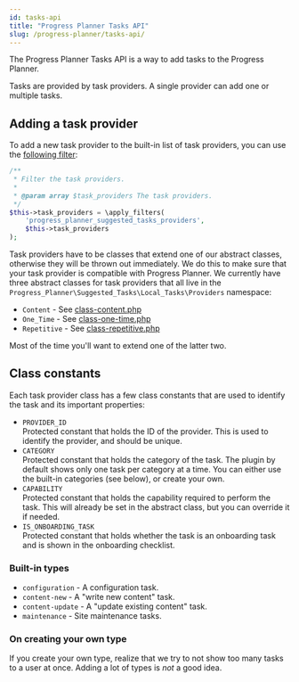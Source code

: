```yaml
---
id: tasks-api
title: "Progress Planner Tasks API"
slug: /progress-planner/tasks-api/
---
```


The Progress Planner Tasks API is a way to add tasks to the Progress Planner.

Tasks are provided by task providers. A single provider can add one or multiple tasks. 

## Adding a task provider
To add a new task provider to the built-in list of task providers, you can use the [following filter](https://github.com/ProgressPlanner/progress-planner/blob/main/classes/class-suggested-tasks.php):

```php
/**
 * Filter the task providers.
 *
 * @param array $task_providers The task providers.
 */
$this->task_providers = \apply_filters( 
	'progress_planner_suggested_tasks_providers',
	$this->task_providers
);
```

Task providers have to be classes that extend one of our abstract classes, otherwise they will be thrown out immediately. We do this to make sure that your task provider is compatible with Progress Planner. We currently have three abstract classes for task providers that all live in the `Progress_Planner\Suggested_Tasks\Local_Tasks\Providers` namespace:

- `Content` - See [class-content.php](https://github.com/ProgressPlanner/progress-planner/blob/main/classes/suggested-tasks/local-tasks/providers/class-content.php)
- `One_Time` - See [class-one-time.php](https://github.com/ProgressPlanner/progress-planner/blob/main/classes/suggested-tasks/local-tasks/providers/class-one-time.php)
- `Repetitive` - See [class-repetitive.php](https://github.com/ProgressPlanner/progress-planner/blob/main/classes/suggested-tasks/local-tasks/providers/class-repetitive.php)

Most of the time you'll want to extend one of the latter two.

## Class constants
Each task provider class has a few class constants that are used to identify the task and its important properties:

* `PROVIDER_ID`<br/>
  Protected constant that holds the ID of the provider. This is used to identify the provider, and should be unique.
* `CATEGORY`<br/>
  Protected constant that holds the category of the task. The plugin by default shows only one task per category at a time. You can either use the built-in categories (see below), or create your own.
* `CAPABILITY`<br/>
  Protected constant that holds the capability required to perform the task. This will already be set in the abstract class, but you can override it if needed.
* `IS_ONBOARDING_TASK`<br/>
  Protected constant that holds whether the task is an onboarding task and is shown in the onboarding checklist.

### Built-in types

- `configuration` - A configuration task.
- `content-new` - A "write new content" task.
- `content-update` - A "update existing content" task.
- `maintenance` - Site maintenance tasks.

### On creating your own type

If you create your own type, realize that we try to not show too many tasks to a user at once. Adding a lot of types is _not_ a good idea.
